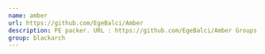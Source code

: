 ```yaml
---
name: amber
url: https://github.com/EgeBalci/Amber
description: PE packer. URL : https://github.com/EgeBalci/Amber Groups : blackarch blackarch-binary blackarch-packer blackarch-windows
group: blackarch
---
```

